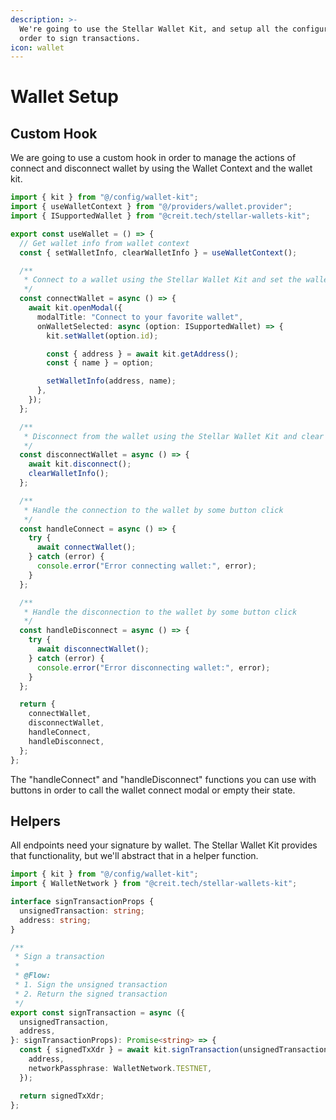 ```yaml
---
description: >-
  We're going to use the Stellar Wallet Kit, and setup all the configuration in
  order to sign transactions.
icon: wallet
---
```


# Wallet Setup

## Custom Hook

We are going to use a custom hook in order to manage the actions of connect and disconnect wallet by using the Wallet Context and the wallet kit.

```typescript
import { kit } from "@/config/wallet-kit";
import { useWalletContext } from "@/providers/wallet.provider";
import { ISupportedWallet } from "@creit.tech/stellar-wallets-kit";

export const useWallet = () => {
  // Get wallet info from wallet context
  const { setWalletInfo, clearWalletInfo } = useWalletContext();

  /**
   * Connect to a wallet using the Stellar Wallet Kit and set the wallet info in the wallet context
   */
  const connectWallet = async () => {
    await kit.openModal({
      modalTitle: "Connect to your favorite wallet",
      onWalletSelected: async (option: ISupportedWallet) => {
        kit.setWallet(option.id);

        const { address } = await kit.getAddress();
        const { name } = option;

        setWalletInfo(address, name);
      },
    });
  };

  /**
   * Disconnect from the wallet using the Stellar Wallet Kit and clear the wallet info in the wallet context
   */
  const disconnectWallet = async () => {
    await kit.disconnect();
    clearWalletInfo();
  };

  /**
   * Handle the connection to the wallet by some button click
   */
  const handleConnect = async () => {
    try {
      await connectWallet();
    } catch (error) {
      console.error("Error connecting wallet:", error);
    }
  };

  /**
   * Handle the disconnection to the wallet by some button click
   */
  const handleDisconnect = async () => {
    try {
      await disconnectWallet();
    } catch (error) {
      console.error("Error disconnecting wallet:", error);
    }
  };

  return {
    connectWallet,
    disconnectWallet,
    handleConnect,
    handleDisconnect,
  };
};

```

The "handleConnect" and  "handleDisconnect" functions you can use with buttons in order to call the wallet connect modal or empty their state.



## Helpers

All endpoints need your signature by wallet. The Stellar Wallet Kit provides that functionality, but we'll abstract that in a helper function.

```typescript
import { kit } from "@/config/wallet-kit";
import { WalletNetwork } from "@creit.tech/stellar-wallets-kit";

interface signTransactionProps {
  unsignedTransaction: string;
  address: string;
}

/**
 * Sign a transaction
 *
 * @Flow:
 * 1. Sign the unsigned transaction
 * 2. Return the signed transaction
 */
export const signTransaction = async ({
  unsignedTransaction,
  address,
}: signTransactionProps): Promise<string> => {
  const { signedTxXdr } = await kit.signTransaction(unsignedTransaction, {
    address,
    networkPassphrase: WalletNetwork.TESTNET,
  });

  return signedTxXdr;
};


```


